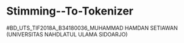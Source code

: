 # Stimming--To-Tokenizer
#BD_UTS_TIF2018A_B34180036_MUHAMMAD HAMDAN SETIAWAN (UNIVERSITAS NAHDLATUL ULAMA SIDOARJO)
